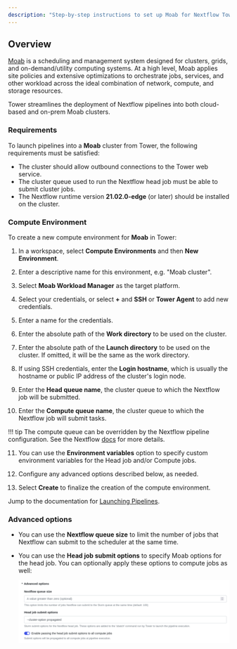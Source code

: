 ```yaml
---
description: "Step-by-step instructions to set up Moab for Nextflow Tower."
---
```


## Overview

[Moab](http://docs.adaptivecomputing.com/suite/8-0/basic/help.htm#topics/moabWorkloadManager/topics/intro/productOverview.htm) is a scheduling and management system designed for clusters, grids, and on-demand/utility computing systems. At a high level, Moab applies site policies and extensive optimizations to orchestrate jobs, services, and other workload across the ideal combination of network, compute, and storage resources.

Tower streamlines the deployment of Nextflow pipelines into both cloud-based and on-prem Moab clusters.

### Requirements

To launch pipelines into a **Moab** cluster from Tower, the following requirements must be satisfied:

- The cluster should allow outbound connections to the Tower web service.
- The cluster queue used to run the Nextflow head job must be able to submit cluster jobs.
- The Nextflow runtime version **21.02.0-edge** (or later) should be installed on the cluster.

### Compute Environment

To create a new compute environment for **Moab** in Tower:

1. In a workspace, select **Compute Environments** and then **New Environment**.

2. Enter a descriptive name for this environment, e.g. "Moab cluster".

3. Select **Moab Workload Manager** as the target platform.

4. Select your credentials, or select **+** and **SSH** or **Tower Agent** to add new credentials.

5. Enter a name for the credentials.

6. Enter the absolute path of the **Work directory** to be used on the cluster.

7. Enter the absolute path of the **Launch directory** to be used on the cluster. If omitted, it will be the same as the work directory.

8. If using SSH credentials, enter the **Login hostname**, which is usually the hostname or public IP address of the cluster's login node.

9. Enter the **Head queue name**, the cluster queue to which the Nextflow job will be submitted.

10. Enter the **Compute queue name**, the cluster queue to which the Nextflow job will submit tasks.

<!-- prettier-ignore -->
!!! tip
    The compute queue can be overridden by the Nextflow pipeline configuration. See the Nextflow [docs](https://www.nextflow.io/docs/latest/process.html#queue) for more details.

11. You can use the **Environment variables** option to specify custom environment variables for the Head job and/or Compute jobs.

12. Configure any advanced options described below, as needed.

13. Select **Create** to finalize the creation of the compute environment.

Jump to the documentation for [Launching Pipelines](../launch/launchpad.md).

### Advanced options

- You can use the **Nextflow queue size** to limit the number of jobs that Nextflow can submit to the scheduler at the same time.

- You can use the **Head job submit options** to specify Moab options for the head job. You can optionally apply these options to compute jobs as well:

  ![](_images/head_job_propagation.png)
